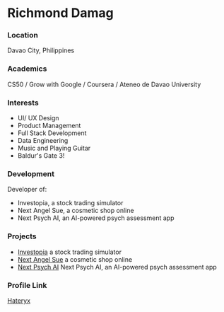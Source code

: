 # Richmond Damag

### Location

Davao City, Philippines

### Academics

CS50 / Grow with Google / Coursera / Ateneo de Davao University

### Interests

- UI/ UX Design
- Product Management
- Full Stack Development
- Data Engineering
- Music and Playing Guitar
- Baldur's Gate 3!

### Development

Developer of:
- Investopia, a stock trading simulator
- Next Angel Sue, a cosmetic shop online
- Next Psych AI, an AI-powered psych assessment app

### Projects

- [Investopia](https://github.com/hateryx/efinance) a stock trading simulator
- [Next Angel Sue](https://github.com/hateryx/next-angelsue) a cosmetic shop online
- [Next Psych AI](https://github.com/hateryx/next-ai-psych) Next Psych AI, an AI-powered psych assessment app

### Profile Link

[Hateryx](http://www.github.com/hateryx)